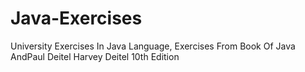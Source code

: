 # Java-Exercises
University Exercises In Java Language,
Exercises From Book Of Java AndPaul Deitel Harvey Deitel 10th Edition
